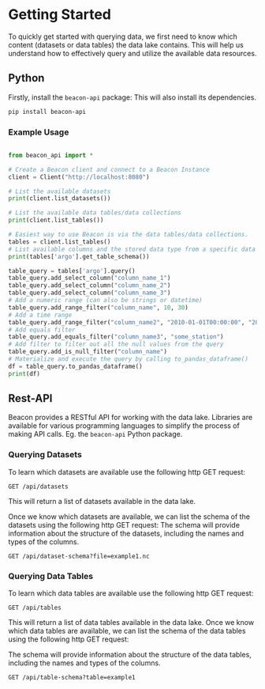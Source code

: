 # Getting Started

To quickly get started with querying data, we first need to know which content (datasets or data tables) the data lake contains. This will help us understand how to effectively query and utilize the available data resources.

## Python

Firstly, install the `beacon-api` package:
This will also install its dependencies.

```bash
pip install beacon-api
```

### Example Usage

```python

from beacon_api import *

# Create a Beacon client and connect to a Beacon Instance
client = Client("http://localhost:8080")

# List the available datasets
print(client.list_datasets())

# List the available data tables/data collections
print(client.list_tables())

# Easiest way to use Beacon is via the data tables/data collections.
tables = client.list_tables()
# List available columns and the stored data type from a specific data table/collection
print(tables['argo'].get_table_schema())

table_query = tables['argo'].query()
table_query.add_select_column("column_name_1")
table_query.add_select_column("column_name_2")
table_query.add_select_column("column_name_3")
# Add a numeric range (can also be strings or datetime)
table_query.add_range_filter("column_name", 10, 30)
# Add a time range
table_query.add_range_filter("column_name2", "2010-01-01T00:00:00", "2010-12-31T23:59:59")
# Add equals filter 
table_query.add_equals_filter("column_name3", "some_station")
# Add filter to filter out all the null values from the query
table_query.add_is_null_filter("column_name")
# Materialize and execute the query by calling to_pandas_dataframe()
df = table_query.to_pandas_dataframe()
print(df)
```

## Rest-API

Beacon provides a RESTful API for working with the data lake. Libraries are available for various programming languages to simplify the process of making API calls. Eg. the `beacon-api` Python package.

### Querying Datasets

To learn which datasets are available use the following http GET request:

```http
GET /api/datasets
```

This will return a list of datasets available in the data lake.

Once we know which datasets are available, we can list the schema of the datasets using the following http GET request:
The schema will provide information about the structure of the datasets, including the names and types of the columns.

```http
GET /api/dataset-schema?file=example1.nc
```

### Querying Data Tables

To learn which data tables are available use the following http GET request:

```http
GET /api/tables
```

This will return a list of data tables available in the data lake.
Once we know which data tables are available, we can list the schema of the data tables using the following http GET request:

The schema will provide information about the structure of the data tables, including the names and types of the columns.

```http
GET /api/table-schema?table=example1
```
